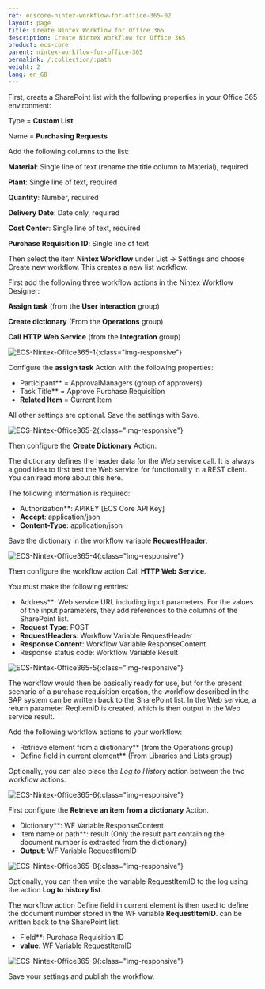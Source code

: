 ```yaml
---
ref: ecscore-nintex-workflow-for-office-365-02
layout: page
title: Create Nintex Workflow for Office 365
description: Create Nintex Workflow for Office 365
product: ecs-core
parent: nintex-workflow-for-office-365
permalink: /:collection/:path
weight: 2
lang: en_GB
---
```


First, create a SharePoint list with the following properties in your Office 365 environment:

Type = **Custom List**

Name = **Purchasing Requests**


Add the following columns to the list:


**Material**: Single line of text (rename the title column to Material), required

**Plant**: Single line of text, required

**Quantity**: Number, required

**Delivery Date**: Date only, required

**Cost Center**: Single line of text, required
 
**Purchase Requisition ID**: Single line of text


Then select the item **Nintex Workflow** under List -> Settings and choose Create new workflow. This creates a new list workflow. 


First add the following three workflow actions in the Nintex Workflow Designer:

**Assign task** (from the **User interaction** group)

**Create dictionary** (From the **Operations** group)

**Call HTTP Web Service** (from the **Integration** group)

![ECS-Nintex-Office365-1](/img/content/ECS-Nintex-Office365-1.png){:class="img-responsive"}

Configure the **assign task** Action with the following properties:

- Participant** = ApprovalManagers (group of approvers)
- Task Title** = Approve Purchase Requisition
- **Related Item** = Current Item

All other settings are optional. Save the settings with Save.


![ECS-Nintex-Office365-2](/img/content/ECS-Nintex-Office365-2.png){:class="img-responsive"}

Then configure the **Create Dictionary** Action: 


The dictionary defines the header data for the Web service call. It is always a good idea to first test the Web service for functionality in a REST client. You can read more about this here. 


The following information is required:

- Authorization**: APIKEY [ECS Core API Key]
- **Accept**: application/json
- **Content-Type**: application/json	

Save the dictionary in the workflow variable **RequestHeader**.

![ECS-Nintex-Office365-4](/img/content/ECS-Nintex-Office365-2.png){:class="img-responsive"}

Then configure the workflow action Call **HTTP Web Service**.  

You must make the following entries:

- Address**: Web service URL including input parameters. For the values of the input parameters, they add references to the columns of the SharePoint list.  
- **Request Type**: POST  
- **RequestHeaders**: Workflow Variable RequestHeader
- **Response Content**: Workflow Variable ResponseContent	
- Response status code: Workflow Variable Result

![ECS-Nintex-Office365-5](/img/content/ECS-Nintex-Office365-5.png){:class="img-responsive"}

The workflow would then be basically ready for use, but for the present scenario of a purchase requisition creation, the workflow described in the 
SAP system can be written back to the SharePoint list. In the Web service, a return parameter ReqItemID 
is created, which is then output in the Web service result. 

Add the following workflow actions to your workflow:

- Retrieve element from a dictionary** (from the Operations group) 
- Define field in current element** (From Libraries and Lists group)

Optionally, you can also place the *Log to History* action between the two workflow actions.  

![ECS-Nintex-Office365-6](/img/content/ECS-Nintex-Office365-6.png){:class="img-responsive"}

First configure the **Retrieve an item from a dictionary** Action. 

- Dictionary**: WF Variable ResponseContent
- Item name or path**: result (Only the result part containing the document number is extracted from the dictionary)
- **Output**: WF Variable RequestItemID 

![ECS-Nintex-Office365-8](/img/content/ECS-Nintex-Office365-8.png){:class="img-responsive"}

Optionally, you can then write the variable RequestItemID to the log using the action **Log to history list**. 

The workflow action Define field in current element is then used to define the document number stored in the WF variable **RequestItemID**. 
can be written back to the SharePoint list:

- Field**: Purchase Requisition ID
- **value**: WF Variable RequestItemID

![ECS-Nintex-Office365-9](/img/content/ECS-Nintex-Office365-9.png){:class="img-responsive"}

Save your settings and publish the workflow.